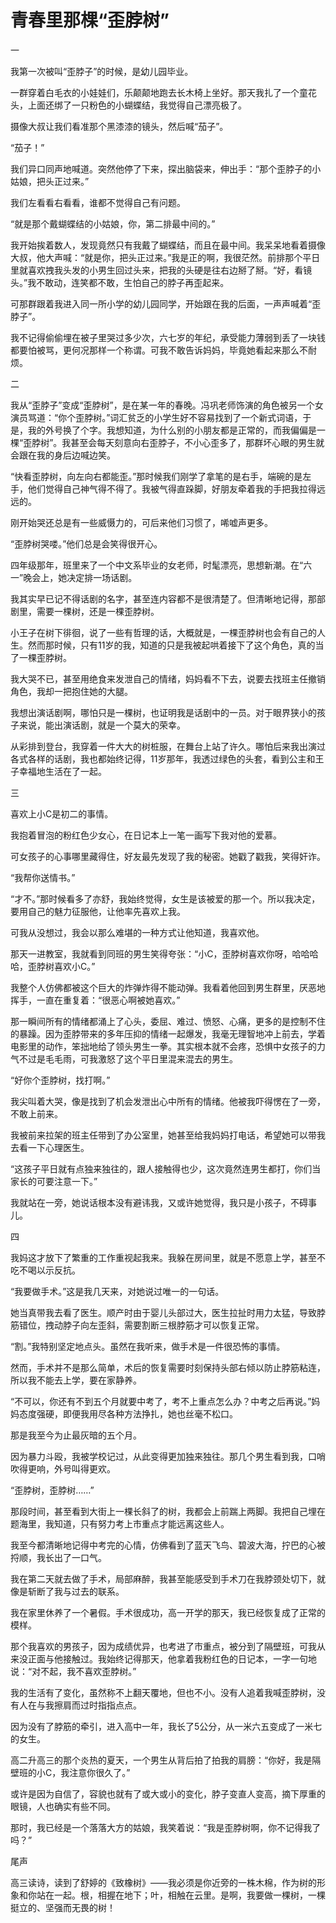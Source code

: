 # 青春里那棵“歪脖树”

一 

我第一次被叫“歪脖子”的时候，是幼儿园毕业。 

一群穿着白毛衣的小娃娃们，乐颠颠地跑去长木椅上坐好。那天我扎了一个童花头，上面还绑了一只粉色的小蝴蝶结，我觉得自己漂亮极了。 

摄像大叔让我们看准那个黑漆漆的镜头，然后喊“茄子”。 

“茄子！” 

我们异口同声地喊道。突然他停了下来，探出脑袋来，伸出手：“那个歪脖子的小姑娘，把头正过来。” 

我们左看看右看看，谁都不觉得自己有问题。 

“就是那个戴蝴蝶结的小姑娘，你，第二排最中间的。” 

我开始挨着数人，发现竟然只有我戴了蝴蝶结，而且在最中间。我呆呆地看着摄像大叔，他大声喊：“就是你，把头正过来。”我是正的啊，我很茫然。前排那个平日里就喜欢拽我头发的小男生回过头来，把我的头硬是往右边掰了掰。“好，看镜头。”我不敢动，连笑都不敢，生怕自己的脖子再歪起来。 

可那群跟着我进入同一所小学的幼儿园同学，开始跟在我的后面，一声声喊着“歪脖子”。 

我不记得偷偷埋在被子里哭过多少次，六七岁的年纪，承受能力薄弱到丢了一块钱都要怕被骂，更何况那样一个称谓。可我不敢告诉妈妈，毕竟她看起来那么不耐烦。 

二 

我从“歪脖子”变成“歪脖树”，是在某一年的春晚。冯巩老师饰演的角色被另一个女演员骂道：“你个歪脖树。”词汇贫乏的小学生好不容易找到了一个新式词语，于是，我的外号换了个字。我想知道，为什么别的小朋友都是正常的，而我偏偏是一棵“歪脖树”。我甚至会每天刻意向右歪脖子，不小心歪多了，那群坏心眼的男生就会跟在我的身后边喊边笑。 

“快看歪脖树，向左向右都能歪。”那时候我们刚学了拿笔的是右手，端碗的是左手，他们觉得自己神气得不得了。我被气得直跺脚，好朋友牵着我的手把我拉得远远的。 

刚开始哭还总是有一些威慑力的，可后来他们习惯了，唏嘘声更多。 

“歪脖树哭喽。”他们总是会笑得很开心。 

四年级那年，班里来了一个中文系毕业的女老师，时髦漂亮，思想新潮。在“六一”晚会上，她决定排一场话剧。 

我其实早已记不得话剧的名字，甚至连内容都不是很清楚了。但清晰地记得，那部剧里，需要一棵树，还是一棵歪脖树。 

小王子在树下徘徊，说了一些有哲理的话，大概就是，一棵歪脖树也会有自己的人生。然而那时候，只有11岁的我，知道的只是我被起哄着接下了这个角色，真的当了一棵歪脖树。 

我大哭不已，甚至用绝食来发泄自己的情绪，妈妈看不下去，说要去找班主任撤销角色，我却一把抱住她的大腿。 

我想出演话剧啊，哪怕只是一棵树，也证明我是话剧中的一员。对于眼界狭小的孩子来说，能出演话剧，就是一个莫大的荣幸。 

从彩排到登台，我穿着一件大大的树桩服，在舞台上站了许久。哪怕后来我出演过各式各样的话剧，我也都始终记得，11岁那年，我透过绿色的头套，看到公主和王子幸福地生活在了一起。 

三 

喜欢上小C是初二的事情。 

我抱着冒泡的粉红色少女心，在日记本上一笔一画写下我对他的爱慕。 

可女孩子的心事哪里藏得住，好友最先发现了我的秘密。她戳了戳我，笑得奸诈。 

“我帮你送情书。” 

“才不。”那时候看多了亦舒，我始终觉得，女生是该被爱的那一个。所以我决定，要用自己的魅力征服他，让他率先喜欢上我。 

可我从没想过，我会以那么难堪的一种方式让他知道，我喜欢他。 

那天一进教室，我就看到同班的男生笑得夸张：“小C，歪脖树喜欢你呀，哈哈哈哈，歪脖树喜欢小C。” 

我整个人仿佛都被这个巨大的炸弹炸得不能动弹。我看着他回到男生群里，厌恶地挥手，一直在重复着：“很恶心啊被她喜欢。” 

那一瞬间所有的情绪都涌上了心头，委屈、难过、愤怒、心痛，更多的是控制不住的暴躁。因为歪脖带来的多年压抑的情绪一起爆发，我毫无理智地冲上前去，学着电影里的动作，笨拙地给了领头男生一拳。其实根本就不会疼，恐惧中女孩子的力气不过是毛毛雨，可我激怒了这个平日里混来混去的男生。 

“好你个歪脖树，找打啊。” 

我尖叫着大哭，像是找到了机会发泄出心中所有的情绪。他被我吓得愣在了一旁，不敢上前来。 

我被前来拉架的班主任带到了办公室里，她甚至给我妈妈打电话，希望她可以带我去看一下心理医生。 

“这孩子平日就有点独来独往的，跟人接触得也少，这次竟然连男生都打，你们当家长的可要注意一下。” 

我就站在一旁，她说话根本没有避讳我，又或许她觉得，我只是小孩子，不碍事儿。 

四 

我妈这才放下了繁重的工作重视起我来。我躲在房间里，就是不愿意上学，甚至不吃不喝以示反抗。 

“我要做手术。”这是我几天来，对她说过唯一的一句话。 

她当真带我去看了医生。顺产时由于婴儿头部过大，医生拉扯时用力太猛，导致脖筋错位，拽动脖子向左歪斜，需要割断三根脖筋才可以恢复正常。 

“割。”我特别坚定地点头。虽然在我听来，做手术是一件很恐怖的事情。 

然而，手术并不是那么简单，术后的恢复需要时刻保持头部右倾以防止脖筋粘连，所以我不能去上学，要在家静养。 

“不可以，你还有不到五个月就要中考了，考不上重点怎么办？中考之后再说。”妈妈态度强硬，即便我用尽各种方法挣扎，她也丝毫不松口。 

那是我至今为止最灰暗的五个月。 

因为暴力斗殴，我被学校记过，从此变得更加独来独往。那几个男生看到我，口哨吹得更响，外号叫得更欢。 

“歪脖树，歪脖树……” 

那段时间，甚至看到大街上一棵长斜了的树，我都会上前踹上两脚。我把自己埋在题海里，我知道，只有努力考上市重点才能远离这些人。 

我至今都清晰地记得中考完的心情，仿佛看到了蓝天飞鸟、碧波大海，拧巴的心被捋顺，我长出了一口气。 

我在第二天就去做了手术，局部麻醉，我甚至能感受到手术刀在我脖颈处切下，就像是斩断了我与过去的联系。 

我在家里休养了一个暑假。手术很成功，高一开学的那天，我已经恢复成了正常的模样。 

那个我喜欢的男孩子，因为成绩优异，也考进了市重点，被分到了隔壁班，可我从来没正面与他接触过。我始终记得那天，他拿着我粉红色的日记本，一字一句地说：“对不起，我不喜欢歪脖树。” 

我的生活有了变化，虽然称不上翻天覆地，但也不小。没有人追着我喊歪脖树，没有人在与我擦肩而过时指指点点。 

因为没有了脖筋的牵引，进入高中一年，我长了5公分，从一米六五变成了一米七的女生。 

高二升高三的那个炎热的夏天，一个男生从背后拍了拍我的肩膀：“你好，我是隔壁班的小C，我注意你很久了。” 

或许是因为自信了，容貌也就有了或大或小的变化，脖子变直人变高，摘下厚重的眼镜，人也确实有些不同。 

那时，我已经是一个落落大方的姑娘，我笑着说：“我是歪脖树啊，你不记得我了吗？” 

尾声 

高三读诗，读到了舒婷的《致橡树》——我必须是你近旁的一株木棉，作为树的形象和你站在一起。根，相握在地下；叶，相触在云里。是啊，我要做一棵树，一棵挺立的、坚强而无畏的树！